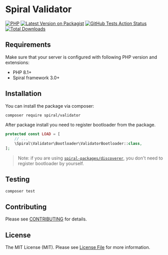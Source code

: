 # Spiral Validator

[![PHP](https://img.shields.io/packagist/php-v/spiral/validator.svg?style=flat-square)](https://packagist.org/packages/spiral/validator)
[![Latest Version on Packagist](https://img.shields.io/packagist/v/spiral/validator.svg?style=flat-square)](https://packagist.org/packages/spiral/validator)
[![GitHub Tests Action Status](https://img.shields.io/github/workflow/status/spiral/validator/run-tests?label=tests&style=flat-square)](https://github.com/spiral/validator/actions?query=workflow%3Arun-tests+branch%3Amaster)
[![Total Downloads](https://img.shields.io/packagist/dt/spiral/validator.svg?style=flat-square)](https://packagist.org/packages/spiral/validator)

## Requirements

Make sure that your server is configured with following PHP version and extensions:

- PHP 8.1+
- Spiral framework 3.0+

## Installation

You can install the package via composer:

```bash
composer require spiral/validator
```

After package install you need to register bootloader from the package.

```php
protected const LOAD = [
    // ...
    \Spiral\Validator\Bootloader\ValidatorBootloader::class,
];
```

> Note: if you are using [`spiral-packages/discoverer`](https://github.com/spiral-packages/discoverer),
> you don't need to register bootloader by yourself.

## Testing

```bash
composer test
```

## Contributing

Please see [CONTRIBUTING](.github/CONTRIBUTING.md) for details.

## License

The MIT License (MIT). Please see [License File](LICENSE) for more information.
